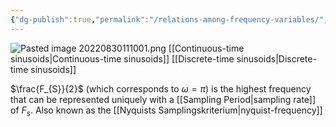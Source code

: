 ```yaml
---
{"dg-publish":true,"permalink":"/relations-among-frequency-variables/","tags":["digitalsignalbehandling"]}
---
```


![Pasted image 20220830111001.png](/img/user/images/Pasted%20image%2020220830111001.png)
[[Continuous-time sinusoids\|Continuous-time sinusoids]]
[[Discrete-time sinusoids\|Discrete-time sinusoids]]

$\frac{F_{S}}{2}$ (which corresponds to $\omega=\pi$) is the highest frequency that can be represented uniquely with a [[Sampling Period\|sampling rate]] of $F_{s}$. Also known as the [[Nyquists Samplingskriterium\|nyquist-frequency]]